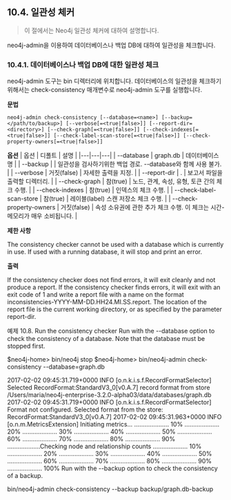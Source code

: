 ## 10.4. 일관성 체커
> 이 절에서는 Neo4j 일관성 체커에 대하여 설명합니다.

neo4j-admin을 이용하여 데이터베이스나 백업 DB에 대하여 일관성을 체크합니다.

### 10.4.1. 데이터베이스나 백업 DB에 대한 일관성 체크

neo4j-admin 도구는 bin 디렉터리에 위치합니다. 데이터베이스의 일관성을 체크하기 위해서는 check-consistency 매개변수로 neo4j-admin 도구를 실행합니다.

**문법**
```
neo4j-admin check-consistency [--database=<name>] [--backup=</path/to/backup>] [--verbose[=<true|false>]] [--report-dir=<directory>] [--check-graph[=<true|false>]] [--check-indexes[=<true|false>]] [--check-label-scan-store[=<true|false>]] [--check-property-owners[=<true|false>]]
```
**옵션**
| 옵션 | 디폴트 | 설명 |
|---|---|---|
| --database | graph.db | 데이터베이스 명 |
| --backup |  | 일관성을 검사하기위한 백업 경로. --database와 함께 사용 불가. |
| --verbose | 거짓(false) | 자세한 출력을 지정. |
| --report-dir | . | 보고서 파일을 출력할 디렉터리. |
| --check-graph | 참(true) | 노드, 관계, 속성, 유형, 토큰 간의 체크 수행. |
| --check-indexes | 참(true) | 인덱스의 체크 수행. |
| --check-label-scan-store | 참(true) | 레이블(label) 스캔 저장소 체크 수행. |
| --check-property-owners | 거짓(false) | 속성 소유권에 관한 추가 체크 수행. 이 체크는 시간-메모리가 매우 소비됩니다. |

**제한 사항**

The consistency checker cannot be used with a database which is currently in use. If used with a running database, it will stop and print an error.

**출력**

If the consistency checker does not find errors, it will exit cleanly and not produce a report. If the consistency checker finds errors, it will exit with an exit code of 1 and write a report file with a name on the format inconsistencies-YYYY-MM-DD.HH24.MI.SS.report. The location of the report file is the current working directory, or as specified by the parameter report-dir.

예제 10.8. Run the consistency checker
Run with the --database option to check the consistency of a database. Note that the database must be stopped first.

$neo4j-home> bin/neo4j stop
$neo4j-home> bin/neo4j-admin check-consistency --database=graph.db

2017-02-02 09:45:31.719+0000 INFO  [o.n.k.i.s.f.RecordFormatSelector] Selected RecordFormat:StandardV3_0[v0.A.7] record format from store /Users/maria/neo4j-enterprise-3.2.0-alpha03/data/databases/graph.db
2017-02-02 09:45:31.719+0000 INFO  [o.n.k.i.s.f.RecordFormatSelector] Format not configured. Selected format from the store: RecordFormat:StandardV3_0[v0.A.7]
2017-02-02 09:45:31.963+0000 INFO  [o.n.m.MetricsExtension] Initiating metrics...
....................  10%
....................  20%
....................  30%
....................  40%
....................  50%
....................  60%
....................  70%
....................  80%
....................  90%
...................Checking node and relationship counts
....................  10%
....................  20%
....................  30%
....................  40%
....................  50%
....................  60%
....................  70%
....................  80%
....................  90%
.................... 100%
Run with the --backup option to check the consistency of a backup.

bin/neo4j-admin check-consistency --backup backup/graph.db-backup
